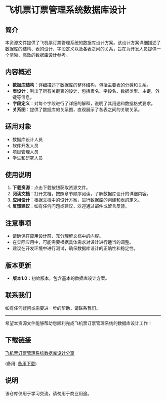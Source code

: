 # 飞机票订票管理系统数据库设计

## 简介

本资源文件提供了飞机票订票管理系统的数据库设计方案。该设计方案详细描述了数据库的结构、表的设计、字段定义以及各表之间的关系，旨在为开发人员提供一个清晰、高效的数据库设计参考。

## 内容概述

- **数据库结构**：详细描述了数据库的整体结构，包括主要表的分类和关系。
- **表设计**：列出了所有关键表的设计，包括表名、字段名、数据类型、主键、外键等信息。
- **字段定义**：对每个字段进行了详细的解释，说明了其用途和数据格式要求。
- **关系图**：提供了数据库的关系图，直观展示了各表之间的关联关系。

## 适用对象

- 数据库设计人员
- 软件开发人员
- 项目管理人员
- 学生和研究人员

## 使用说明

1. **下载资源**：点击下载按钮获取资源文件。
2. **阅读文档**：打开文档，按照章节顺序阅读，了解数据库设计的详细内容。
3. **应用设计**：根据文档中的设计方案，进行数据库的创建和表的定义。
4. **反馈建议**：如有任何问题或建议，欢迎通过邮件或留言反馈。

## 注意事项

- 请确保在应用设计前，充分理解文档中的内容。
- 在实际应用中，可能需要根据具体需求对设计进行适当的调整。
- 建议在开发环境中进行测试，确保数据库设计的正确性和稳定性。

## 版本更新

- **版本1.0**：初始版本，包含基本的数据库设计方案。

## 联系我们

如有任何疑问或需要进一步的帮助，请联系我们。

---

希望本资源文件能够帮助您顺利完成飞机票订票管理系统的数据库设计工作！

## 下载链接
[飞机票订票管理系统数据库设计分享](https://pan.quark.cn/s/f2b6abd444f2) 

(备用: [备用下载](https://pan.baidu.com/s/1t0x4MEcpEmxJAvgQY73LCw?pwd=1234))

## 说明

该仓库仅用于学习交流，请勿用于商业用途。
